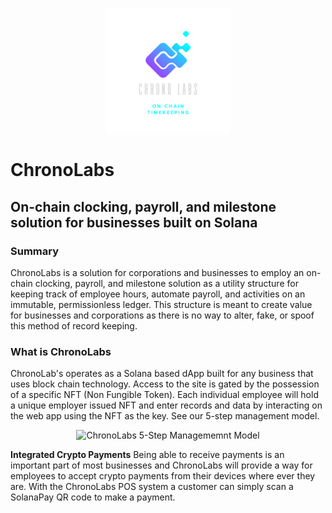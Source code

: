 <p align="center">
    <img width="200" src="./public/fullLogo.png" alt="Chronolabs Logo">
</p>

# ChronoLabs 
## On-chain clocking, payroll, and milestone solution for businesses built on Solana

### Summary
ChronoLabs is a solution for corporations and businesses to employ an on-chain clocking, payroll, and milestone solution as a utility structure for keeping track of employee hours, automate payroll, and activities on an immutable, permissionless ledger. This structure is meant to create value for businesses and corporations as there is no way to alter, fake, or spoof this method of record keeping.

### What is ChronoLabs

ChronoLab's operates as a Solana based dApp built for any business that uses block chain technology. Access to the site is gated by the possession of a specific NFT (Non Fungible Token). Each individual employee will hold a unique employer issued NFT and enter records and data by interacting on the web app using the NFT as the key. See our 5-step management model.

<p align="center">
    <img width="200" src="https://user-images.githubusercontent.com/55946656/226581410-9af337e3-aca3-46a1-bfbf-e9225a8f2492.png" alt="ChronoLabs 5-Step Managememnt Model">
</p>

**Integrated Crypto Payments**
Being able to receive payments is an important part of most businesses and ChronoLabs will provide a way for employees to accept crypto payments from their devices where ever they are. With the ChronoLabs POS system a customer can simply scan a SolanaPay QR code to make a payment. 



